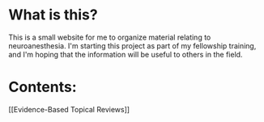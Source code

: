 <!-- TITLE: NeuroWiki Home -->

# What is this?
This is a small website for me to organize material relating to neuroanesthesia. I'm starting this project as part of my fellowship training, and I'm hoping that the information will be useful to others in the field.

# Contents:

[[Evidence-Based Topical Reviews]]